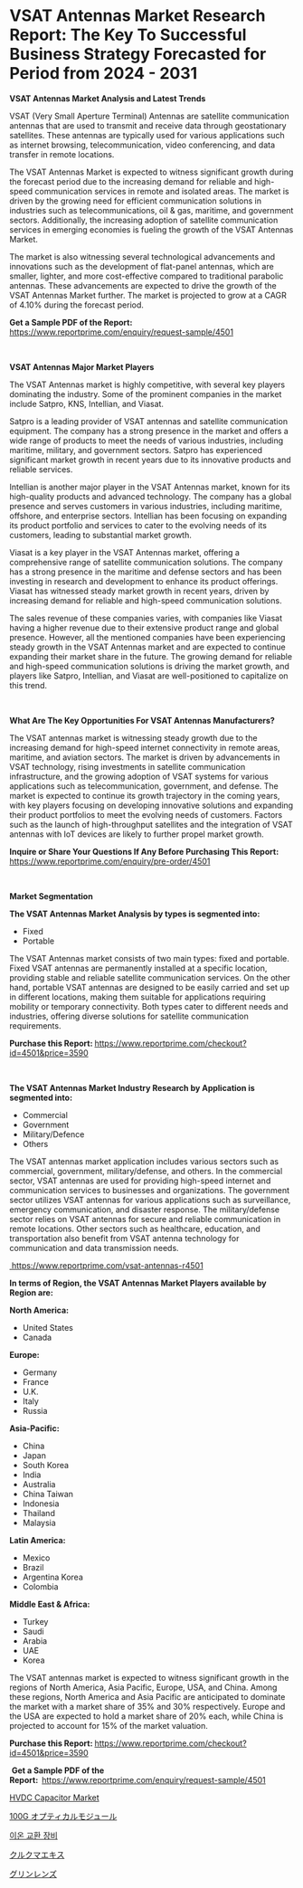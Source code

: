 <p><h1>VSAT Antennas Market Research Report: The Key To Successful Business Strategy Forecasted for Period from 2024 - 2031</h1></p><p><strong>VSAT Antennas Market Analysis and Latest Trends</strong></p>
<p><p>VSAT (Very Small Aperture Terminal) Antennas are satellite communication antennas that are used to transmit and receive data through geostationary satellites. These antennas are typically used for various applications such as internet browsing, telecommunication, video conferencing, and data transfer in remote locations.</p><p>The VSAT Antennas Market is expected to witness significant growth during the forecast period due to the increasing demand for reliable and high-speed communication services in remote and isolated areas. The market is driven by the growing need for efficient communication solutions in industries such as telecommunications, oil & gas, maritime, and government sectors. Additionally, the increasing adoption of satellite communication services in emerging economies is fueling the growth of the VSAT Antennas Market.</p><p>The market is also witnessing several technological advancements and innovations such as the development of flat-panel antennas, which are smaller, lighter, and more cost-effective compared to traditional parabolic antennas. These advancements are expected to drive the growth of the VSAT Antennas Market further. The market is projected to grow at a CAGR of 4.10% during the forecast period.</p></p>
<p><strong>Get a Sample PDF of the Report:&nbsp;</strong> <a href="https://www.reportprime.com/enquiry/request-sample/4501">https://www.reportprime.com/enquiry/request-sample/4501</a></p>
<p>&nbsp;</p>
<p><strong>VSAT Antennas Major Market Players</strong></p>
<p><p>The VSAT Antennas market is highly competitive, with several key players dominating the industry. Some of the prominent companies in the market include Satpro, KNS, Intellian, and Viasat.</p><p>Satpro is a leading provider of VSAT antennas and satellite communication equipment. The company has a strong presence in the market and offers a wide range of products to meet the needs of various industries, including maritime, military, and government sectors. Satpro has experienced significant market growth in recent years due to its innovative products and reliable services.</p><p>Intellian is another major player in the VSAT Antennas market, known for its high-quality products and advanced technology. The company has a global presence and serves customers in various industries, including maritime, offshore, and enterprise sectors. Intellian has been focusing on expanding its product portfolio and services to cater to the evolving needs of its customers, leading to substantial market growth.</p><p>Viasat is a key player in the VSAT Antennas market, offering a comprehensive range of satellite communication solutions. The company has a strong presence in the maritime and defense sectors and has been investing in research and development to enhance its product offerings. Viasat has witnessed steady market growth in recent years, driven by increasing demand for reliable and high-speed communication solutions.</p><p>The sales revenue of these companies varies, with companies like Viasat having a higher revenue due to their extensive product range and global presence. However, all the mentioned companies have been experiencing steady growth in the VSAT Antennas market and are expected to continue expanding their market share in the future. The growing demand for reliable and high-speed communication solutions is driving the market growth, and players like Satpro, Intellian, and Viasat are well-positioned to capitalize on this trend.</p></p>
<p>&nbsp;</p>
<p><strong>What Are The Key Opportunities For VSAT Antennas Manufacturers?</strong></p>
<p><p>The VSAT antennas market is witnessing steady growth due to the increasing demand for high-speed internet connectivity in remote areas, maritime, and aviation sectors. The market is driven by advancements in VSAT technology, rising investments in satellite communication infrastructure, and the growing adoption of VSAT systems for various applications such as telecommunication, government, and defense. The market is expected to continue its growth trajectory in the coming years, with key players focusing on developing innovative solutions and expanding their product portfolios to meet the evolving needs of customers. Factors such as the launch of high-throughput satellites and the integration of VSAT antennas with IoT devices are likely to further propel market growth.</p></p>
<p><strong>Inquire or Share Your Questions If Any Before Purchasing This Report:</strong> <a href="https://www.reportprime.com/enquiry/pre-order/4501">https://www.reportprime.com/enquiry/pre-order/4501</a></p>
<p>&nbsp;</p>
<p><strong>Market Segmentation</strong></p>
<p><strong>The VSAT Antennas Market Analysis by types is segmented into:</strong></p>
<p><ul><li>Fixed</li><li>Portable</li></ul></p>
<p><p>The VSAT Antennas market consists of two main types: fixed and portable. Fixed VSAT antennas are permanently installed at a specific location, providing stable and reliable satellite communication services. On the other hand, portable VSAT antennas are designed to be easily carried and set up in different locations, making them suitable for applications requiring mobility or temporary connectivity. Both types cater to different needs and industries, offering diverse solutions for satellite communication requirements.</p></p>
<p><strong>Purchase this Report:&nbsp;</strong><a href="https://www.reportprime.com/checkout?id=4501&price=3590">https://www.reportprime.com/checkout?id=4501&price=3590</a></p>
<p>&nbsp;</p>
<p><strong>The VSAT Antennas Market Industry Research by Application is segmented into:</strong></p>
<p><ul><li>Commercial</li><li>Government</li><li>Military/Defence</li><li>Others</li></ul></p>
<p><p>The VSAT antennas market application includes various sectors such as commercial, government, military/defense, and others. In the commercial sector, VSAT antennas are used for providing high-speed internet and communication services to businesses and organizations. The government sector utilizes VSAT antennas for various applications such as surveillance, emergency communication, and disaster response. The military/defense sector relies on VSAT antennas for secure and reliable communication in remote locations. Other sectors such as healthcare, education, and transportation also benefit from VSAT antenna technology for communication and data transmission needs.</p></p>
<p><a href="https://www.reportprime.com/vsat-antennas-r4501">&nbsp;https://www.reportprime.com/vsat-antennas-r4501</a></p>
<p><strong>In terms of Region, the VSAT Antennas Market Players available by Region are:</strong></p>
<p>
    <p> <strong> North America: </strong>
        <ul>
            <li>United States</li>
            <li>Canada</li>
        </ul>
        </p> 
    <p> <strong> Europe: </strong>
        <ul>
            <li>Germany</li>
            <li>France</li>
            <li>U.K.</li>
            <li>Italy</li>
            <li>Russia</li>
        </ul>
        </p> 
    <p> <strong> Asia-Pacific: </strong>
        <ul>
            <li>China</li>
            <li>Japan</li>
            <li>South Korea</li>
            <li>India</li>
            <li>Australia</li>
            <li>China Taiwan</li>
            <li>Indonesia</li>
            <li>Thailand</li>
            <li>Malaysia</li>
        </ul>
        </p> 
    <p> <strong> Latin America: </strong>
        <ul>
            <li>Mexico</li>
            <li>Brazil</li>
            <li>Argentina Korea</li>
            <li>Colombia</li>
        </ul>
        </p> 
    <p> <strong> Middle East & Africa: </strong>
        <ul>
            <li>Turkey</li>
            <li>Saudi</li>
            <li>Arabia</li>
            <li>UAE</li>
            <li>Korea</li>
        </ul>
    </p>
    </p>
<p><p>The VSAT antennas market is expected to witness significant growth in the regions of North America, Asia Pacific, Europe, USA, and China. Among these regions, North America and Asia Pacific are anticipated to dominate the market with a market share of 35% and 30% respectively. Europe and the USA are expected to hold a market share of 20% each, while China is projected to account for 15% of the market valuation.</p></p>
<p><strong>Purchase this Report: </strong><a href="https://www.reportprime.com/checkout?id=4501&price=3590">https://www.reportprime.com/checkout?id=4501&price=3590</a></p>
<p>&nbsp;<strong>Get a Sample PDF of the Report:&nbsp;&nbsp;</strong><a href="https://www.reportprime.com/enquiry/request-sample/4501">https://www.reportprime.com/enquiry/request-sample/4501</a></p>
<p><strong></strong></p>
<p><p><a href="https://github.com/susanjprice2023/Market-Research-Report-List-1/blob/main/hvdc-capacitor-market.md">HVDC Capacitor Market</a></p><p><a href="https://medium.com/@teridactyl90/100g%E3%81%AE%E5%85%89%E3%83%A2%E3%82%B8%E3%83%A5%E3%83%BC%E3%83%AB%E5%B8%82%E5%A0%B4%E8%A6%8F%E6%A8%A1%E3%81%A8%E5%B8%82%E5%A0%B4%E5%8B%95%E5%90%91-%E5%AE%8C%E5%85%A8%E3%81%AA%E6%A5%AD%E7%95%8C%E6%A6%82%E8%A6%81-2024%E5%B9%B4%E3%81%8B%E3%82%892031%E5%B9%B4%E3%81%BE%E3%81%A7-c3444c524a17">100G オプティカルモジュール</a></p><p><a href="https://medium.com/@felipegrrady654556/%EC%9D%B4%EC%98%A8%EA%B5%90%ED%99%98%EC%9E%A5%EC%B9%98-%EC%8B%9C%EC%9E%A5-%EA%B7%9C%EB%AA%A8-%EB%B0%8F-%EC%8B%9C%EC%9E%A5-%EB%8F%99%ED%96%A5-%EC%A0%84%EB%B0%98%EC%A0%81%EC%9D%B8-%EC%82%B0%EC%97%85-%EA%B0%9C%EC%9A%94-2024-2031-2abe999dad57">이온 교환 장비</a></p><p><a href="https://github.com/NovaStamm2023/Market-Research-Report-List-1/blob/main/883744873624.md">クルクマエキス</a></p><p><a href="https://github.com/JerelSchulit20231/Market-Research-Report-List-1/blob/main/495053573625.md">グリンレンズ</a></p></p>